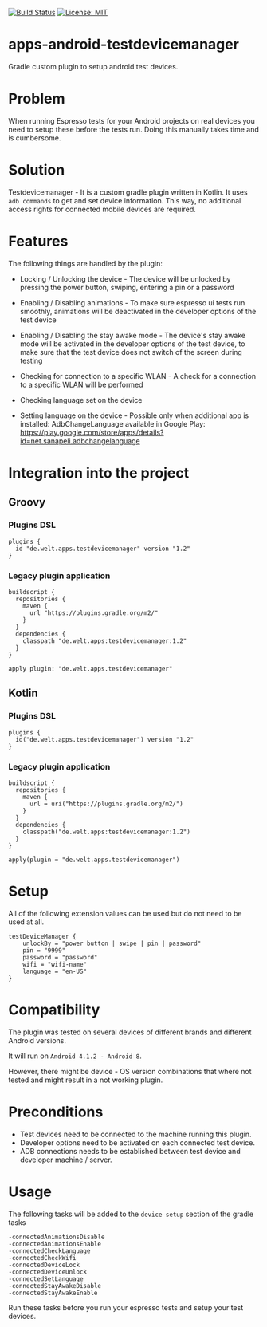 [![Build Status](https://travis-ci.com/spring-media/apps-android-testdevicemanager.svg?token=xAVzxLGs5Eppk88QPiED&branch=master)](https://travis-ci.com/spring-media/apps-android-testdevicemanager)
[![License: MIT](https://img.shields.io/badge/License-MIT-blue.svg)](https://opensource.org/licenses/MIT)

# apps-android-testdevicemanager
Gradle custom plugin to setup android test devices.

# Problem
When running Espresso tests for your Android projects on real devices you need to setup these before the tests run. Doing this manually takes time and is cumbersome.

# Solution
Testdevicemanager - It is a custom gradle plugin written in Kotlin. It uses ```adb commands``` to get and set device information. This way, no additional access rights for connected mobile devices are required.

# Features
The following things are handled by the plugin:

- Locking / Unlocking the device - The device will be unlocked by pressing the power button, swiping, entering a pin or a password

- Enabling / Disabling animations - To make sure espresso ui tests run smoothly, animations will be deactivated in the developer options of the test device

- Enabling / Disabling the stay awake mode - The device's stay awake mode will be activated in the developer options of the test device, to make sure that the test device does not switch of the screen during testing

- Checking for connection to a specific WLAN - A check for a connection to a specific WLAN will be performed

- Checking language set on the device

- Setting language on the device - Possible only when additional app is installed: AdbChangeLanguage available in Google Play: https://play.google.com/store/apps/details?id=net.sanapeli.adbchangelanguage

# Integration into the project
## Groovy
### Plugins DSL
```
plugins {
  id "de.welt.apps.testdevicemanager" version "1.2"
}
```
### Legacy plugin application
```
buildscript {
  repositories {
    maven {
      url "https://plugins.gradle.org/m2/"
    }
  }
  dependencies {
    classpath "de.welt.apps:testdevicemanager:1.2"
  }
}

apply plugin: "de.welt.apps.testdevicemanager"
```
## Kotlin
### Plugins DSL
```
plugins {
  id("de.welt.apps.testdevicemanager") version "1.2"
}
```
### Legacy plugin application
```
buildscript {
  repositories {
    maven {
      url = uri("https://plugins.gradle.org/m2/")
    }
  }
  dependencies {
    classpath("de.welt.apps:testdevicemanager:1.2")
  }
}

apply(plugin = "de.welt.apps.testdevicemanager")
```
# Setup
All of the following extension values can be used but do not need to be used at all.
``` 
testDeviceManager {
    unlockBy = "power button | swipe | pin | password"
    pin = "9999"
    password = "password"
    wifi = "wifi-name"
    language = "en-US"
}
```
# Compatibility
The plugin was tested on several devices of different brands and different Android versions. 

It will run on ```Android 4.1.2 - Android 8```. 

However, there might be device - OS version combinations that where not tested and might result in a not working plugin.

# Preconditions
- Test devices need to be connected to the machine running this plugin.
- Developer options need to be activated on each connected test device.
- ADB connections needs to be established between test device and developer machine / server.

# Usage 
The following tasks will be added to the ```device setup``` section of the gradle tasks
```
-connectedAnimationsDisable
-connectedAnimationsEnable
-connectedCheckLanguage
-connectedCheckWifi
-connectedDeviceLock
-connectedDeviceUnlock
-connectedSetLanguage
-connectedStayAwakeDisable
-connectedStayAwakeEnable
```
Run these tasks before you run your espresso tests and setup your test devices.

